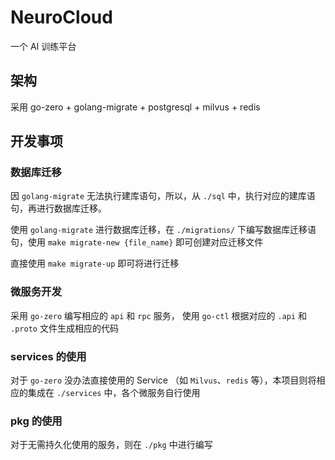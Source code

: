 # NeuroCloud

一个 AI 训练平台

## 架构

采用 go-zero + golang-migrate + postgresql + milvus + redis

## 开发事项

### 数据库迁移

因 `golang-migrate` 无法执行建库语句，所以，从 `./sql` 中，执行对应的建库语句，再进行数据库迁移。

使用 `golang-migrate` 进行数据库迁移，在 `./migrations/` 下编写数据库迁移语句，使用 `make migrate-new {file_name}` 即可创建对应迁移文件

直接使用 `make migrate-up` 即可将进行迁移

### 微服务开发

采用 `go-zero` 编写相应的 `api` 和 `rpc` 服务， 使用 `go-ctl` 根据对应的 `.api` 和 `.proto` 文件生成相应的代码

### services 的使用

对于 `go-zero` 没办法直接使用的 Service （如 `Milvus`、`redis` 等），本项目则将相应的集成在 `./services` 中，各个微服务自行使用

### pkg 的使用

对于无需持久化使用的服务，则在 `./pkg` 中进行编写